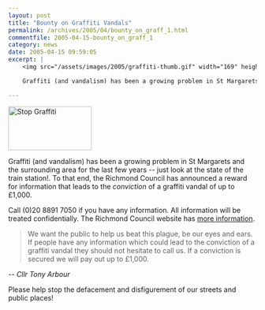 ```yaml
---
layout: post
title: "Bounty on Graffiti Vandals"
permalink: /archives/2005/04/bounty_on_graff_1.html
commentfile: 2005-04-15-bounty_on_graff_1
category: news
date: 2005-04-15 09:59:05
excerpt: |
    <img src="/assets/images/2005/graffiti-thumb.gif" width="169" height="89" class="right" alt="Stop Graffiti" />

    Graffiti (and vandalism) has been a growing problem in St Margarets and the surrounding area for the last few years -- just look at the state of the train station!. To that end, the Richmond Council has announced a reward for information that leads to the *conviction* of a graffiti vandal of up to £1,000.

---
```


<img src="/assets/images/2005/graffiti-thumb.gif" width="169" height="89" class="right" alt="Stop Graffiti" />

Graffiti (and vandalism) has been a growing problem in St Margarets and the surrounding area for the last few years -- just look at the state of the train station!. To that end, the Richmond Council has announced a reward for information that leads to the *conviction* of a graffiti vandal of up to £1,000.

Call (0)20 8891 7050 if you have any information. All information will be treated confidentially. The Richmond Council website has [more information](http://www.richmond.gov.uk/depts/chiefexec/media/news/releases/Mar2005/9605.htm).

> We want the public to help us beat this plague, be our eyes and ears. If people have any information which could lead to the conviction of a graffiti vandal they should not hesitate to call us. If a conviction is secured we will pay out up to £1,000.

-- *Cllr Tony Arbour*

Please help stop the defacement and disfigurement of our streets and public places!
